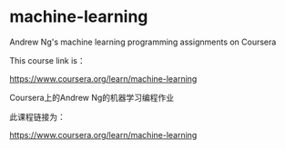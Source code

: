 # machine-learning
Andrew Ng's machine learning  programming assignments on Coursera

This course link is：

https://www.coursera.org/learn/machine-learning



Coursera上的Andrew Ng的机器学习编程作业

此课程链接为：

https://www.coursera.org/learn/machine-learning
